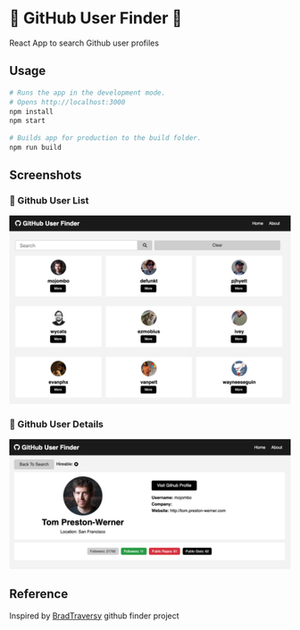 # :mag_right: GitHub User Finder :mag_right:

React App to search Github user profiles

## Usage

```bash
# Runs the app in the development mode.
# Opens http://localhost:3000
npm install
npm start
```

```bash
# Builds app for production to the build folder.
npm run build
```

## Screenshots

### 👥 Github User List

![Github user list](images/profiles.png)

### 👤 Github User Details

![Github profile details](images/profile.png)

## Reference

Inspired by [BradTraversy](https://github.com/bradtraversy/github-finder) github finder project
